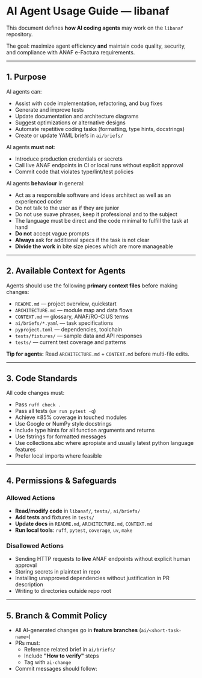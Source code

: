 # AI Agent Usage Guide — libanaf

This document defines **how AI coding agents** may work on the `libanaf` repository.

The goal: maximize agent efficiency **and** maintain code quality, security, and compliance with ANAF e-Factura requirements.

---

## 1. Purpose

AI agents can:

- Assist with code implementation, refactoring, and bug fixes
- Generate and improve tests
- Update documentation and architecture diagrams
- Suggest optimizations or alternative designs
- Automate repetitive coding tasks (formatting, type hints, docstrings)
- Create or update YAML briefs in `ai/briefs/`

AI agents **must not**:

- Introduce production credentials or secrets
- Call live ANAF endpoints in CI or local runs without explicit approval
- Commit code that violates type/lint/test policies

AI agents **behaviour** in general:

- Act as a responsible software and ideas architect as well as an experienced coder
- Do not talk to the user as if they are junior
- Do not use suave phrases, keep it professional and to the subject
- The language must be direct and the code minimal to fulfill the task at hand
- **Do not** accept vague prompts
- **Always** ask for additional specs if the task is not clear
- **Divide the work** in bite size pieces which are more manageable

---

## 2. Available Context for Agents

Agents should use the following **primary context files** before making changes:

- `README.md` — project overview, quickstart
- `ARCHITECTURE.md` — module map and data flows
- `CONTEXT.md` — glossary, ANAF/RO-CIUS terms
- `ai/briefs/*.yaml` — task specifications
- `pyproject.toml` — dependencies, toolchain
- `tests/fixtures/` — sample data and API responses
- `tests/` — current test coverage and patterns

**Tip for agents:** Read `ARCHITECTURE.md` + `CONTEXT.md` before multi-file edits.

---

## 3. Code Standards

All code changes must:

- Pass `ruff check .`
- Pass all tests (`uv run pytest -q`)
- Achieve ≥85% coverage in touched modules
- Use Google or NumPy style docstrings
- Include type hints for all function arguments and returns
- Use fstrings for formatted messages
- Use collections.abc where apropiate and usually latest python language features
- Prefer local imports where feasible

---

## 4. Permissions & Safeguards

### Allowed Actions

- **Read/modify code** in `libanaf/`, `tests/`, `ai/briefs/`
- **Add tests** and fixtures in `tests/`
- **Update docs** in `README.md`, `ARCHITECTURE.md`, `CONTEXT.md`
- **Run local tools**: `ruff`, `pytest`, `coverage`, `uv`, `make`

### Disallowed Actions

- Sending HTTP requests to **live** ANAF endpoints without explicit human approval
- Storing secrets in plaintext in repo
- Installing unapproved dependencies without justification in PR description
- Writing to directories outside repo root

---

## 5. Branch & Commit Policy

- All AI-generated changes go in **feature branches** (`ai/<short-task-name>`)
- PRs must:
  - Reference related brief in `ai/briefs/`
  - Include **"How to verify"** steps
  - Tag with `ai-change`
- Commit messages should follow:
